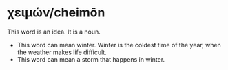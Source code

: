 # χειμών/cheimōn
This word is an idea. It is a noun.
* This word can mean winter. Winter is the coldest time of the year, when the weather makes life difficult.
* This word can mean a storm that happens in winter.
